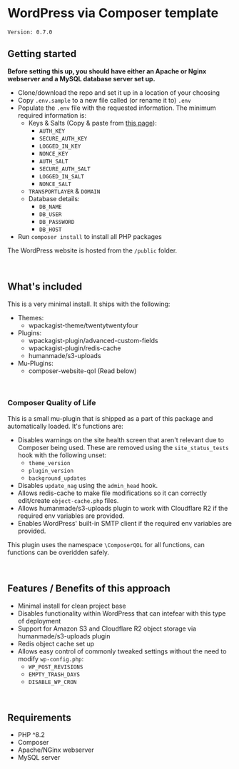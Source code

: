 # WordPress via Composer template

`Version: 0.7.0`

## Getting started

**Before setting this up, you should have either an Apache or Nginx webserver and a MySQL database server set up.**

- Clone/download the repo and set it up in a location of your choosing
- Copy `.env.sample` to a new file called (or rename it to) `.env`
- Populate the `.env` file with the requested information. The minimum required information is:
    - Keys & Salts (Copy & paste from [this page](https://roots.io/salts.html)):
        - `AUTH_KEY`
        - `SECURE_AUTH_KEY`
        - `LOGGED_IN_KEY`
        - `NONCE_KEY`
        - `AUTH_SALT`
        - `SECURE_AUTH_SALT`
        - `LOGGED_IN_SALT`
        - `NONCE_SALT`
    - `TRANSPORTLAYER` & `DOMAIN`
    - Database details:
        - `DB_NAME`
        - `DB_USER`
        - `DB_PASSWORD`
        - `DB_HOST`
- Run `composer install` to install all PHP packages

The WordPress website is hosted from the `/public` folder.

<br>

## What's included

This is a very minimal install. It ships with the following:

- Themes:
    - wpackagist-theme/twentytwentyfour
- Plugins:
    - wpackagist-plugin/advanced-custom-fields
    - wpackagist-plugin/redis-cache
    - humanmade/s3-uploads
- Mu-Plugins:
    - composer-website-qol (Read below)

<br>

### Composer Quality of Life

This is a small mu-plugin that is shipped as a part of this package and automatically loaded. It's functions are:

- Disables warnings on the site health screen that aren't relevant due to Composer being used. These are removed using the `site_status_tests` hook with the following unset:
    - `theme_version`
    - `plugin_version`
    - `background_updates`
- Disables `update_nag` using the `admin_head` hook.
- Allows redis-cache to make file modifications so it can correctly edit/create `object-cache.php` files.
- Allows humanmade/s3-uploads plugin to work with Cloudflare R2 if the required env variables are provided.
- Enables WordPress' built-in SMTP client if the required env variables are provided.

This plugin uses the namespace `\ComposerQOL` for all functions, can functions can be overidden safely.

<br>

## Features / Benefits of this approach

- Minimal install for clean project base
- Disables functionality within WordPress that can intefear with this type of deployment
- Support for Amazon S3 and Cloudflare R2 object storage via humanmade/s3-uploads plugin
- Redis object cache set up
- Allows easy control of commonly tweaked settings without the need to modify `wp-config.php`:
    - `WP_POST_REVISIONS`
    - `EMPTY_TRASH_DAYS`
    - `DISABLE_WP_CRON`

<br>

## Requirements

- PHP ^8.2
- Composer
- Apache/NGinx webserver
- MySQL server
